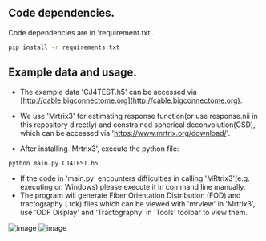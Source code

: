 ## Code dependencies.  
Code dependencies are in 'requirement.txt'.  
```sh
pip install -r requirements.txt
```

## Example data and usage.  

* The example data 'CJ4TEST.h5' can be accessed via [http://cable.bigconnectome.org](http://cable.bigconnectome.org).

* We use 'Mrtrix3' for estimating response function(or use response.nii in this repository directly) and constrained spherical deconvolution(CSD), which can be accessed via 'https://www.mrtrix.org/download/'.  

* After installing 'Mrtrix3', execute the python file:

```sh
python main.py CJ4TEST.h5
```

* If the code in 'main.py' encounters difficulties in calling 'MRtrix3'(e.g. executing on Windows) please execute it in command line manually.
* The program will generate Fiber Orientation Distribution (FOD) and tractography (.tck) files which can be viewed with 'mrview' in 'Mrtrix3', use 'ODF Display' and 'Tractography' in 'Tools' toolbar to view them.


![image ](https://github.com/Euyz/CABLE/assets/33593212/e1d11bad-6171-4077-97b4-680b15ebdd21)
![image](https://github.com/Euyz/CABLE/assets/33593212/76fca208-a825-4109-bf2c-1382c2fbb889)

